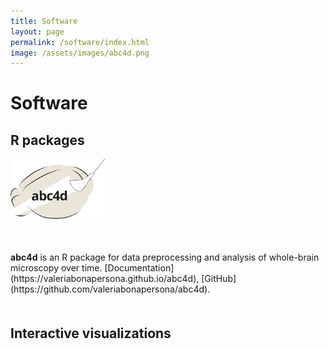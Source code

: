 ```yaml
---
title: Software
layout: page
permalink: /software/index.html
image: /assets/images/abc4d.png
---
```


Software
======

R packages
----
<img src="https://raw.githubusercontent.com/valeriabonapersona/valeriabonapersona.github.io/gh-pages/assets/images/abc4d.svg" width=30% />
<p style="margin-top: 50px; margin-bottom: 50px"> <b>abc4d</b> is an R package for data preprocessing and analysis of whole-brain microscopy over time. [Documentation](https://valeriabonapersona.github.io/abc4d), [GitHub](https://github.com/valeriabonapersona/abc4d). </p> 


Interactive visualizations
----



